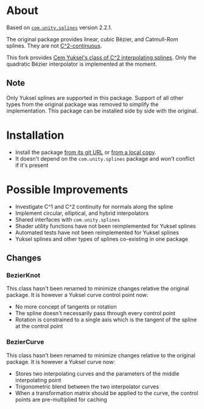 # About
Based on [`com.unity.splines`](https://docs.unity3d.com/Packages/com.unity.splines@2.2/manual/index.html) version 2.2.1.

The original package provides linear, cubic Bézier, and Catmull-Rom splines. They are not [C^2-continuous](https://www.youtube.com/watch?v=jvPPXbo87ds).

This fork provides [Cem Yuksel's class of C^2 interpolating splines](http://www.cemyuksel.com/research/interpolating_splines/a_class_of_c2_interpolating_splines.pdf). Only the quadratic Bézier interpolator is implemented at the moment.

## Note
Only Yuksel splines are supported in this package. Support of all other types from the original package was removed to simplify the implementation. This package can be installed side by side with the original.

# Installation
* Install the package [from its git URL](https://docs.unity3d.com/Manual/upm-ui-giturl.html) or [from a local copy](https://docs.unity3d.com/Manual/upm-ui-local.html).
* It doesn't depend on the `com.unity.splines` package and won't conflict if it's present

# Possible Improvements
* Investigate C^1 and C^2 continuity for normals along the spline
* Implement circular, elliptical, and hybrid interpolators
* Shared interfaces with `com.unity.splines`
* Shader utility functions have not been reimplemented for Yuksel splines
* Automated tests have not been reimplemented for Yuksel splines
* Yuksel splines and other types of splines co-existing in one package

## Changes
### BezierKnot
This class hasn't been renamed to minimize changes relative the original package. It is however a Yuksel curve control point now:

* No more concept of tangents or rotation
* The spline doesn't necessarily pass through every control point
* Rotation is constrained to a single axis which is the tangent of the spline at the control point

### BezierCurve
This class hasn't been renamed to minimize changes relative to the original package. It is however a Yuksel curve now:

* Stores two interpolating curves and the parameters of the middle interpolating point
* Trigonometric blend between the two interpolator curves
* When a transformation matrix should be applied to the curve, the control points are pre-multiplied for caching
